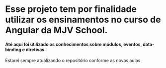 # Esse projeto tem por finalidade utilizar os ensinamentos no curso de Angular da MJV School.

#### Até aqui foi utilizado os conhecimentos sobre módulos, eventos, data-binding e diretivas.

Estarei sempre atualizando o repositório conforme as novas aulas.
